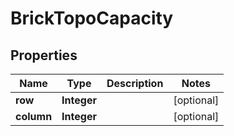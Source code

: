 

# BrickTopoCapacity


## Properties

Name | Type | Description | Notes
------------ | ------------- | ------------- | -------------
**row** | **Integer** |  |  [optional]
**column** | **Integer** |  |  [optional]



